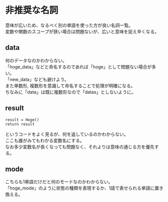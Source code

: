 # 非推奨な名詞
意味が広いため、なるべく別の単語を使った方が良い名詞一覧。  
変数や関数のスコープが狭い場合は問題ないが、広いと意味を捉え辛くなる。  

## data
何のデータなのかわからない。  
「hoge_data」などと命名するのであれば「hoge」として問題ない場合が多い。  
「new_data」なども避けよう。  
また単数形, 複数形を意識して命名することで処理が明確になる。  
ちなみに「data」は既に複数形なので「datas」としないように。

## result
```
result = Hoge()
return result
```
というコードをよく見るが、何を返しているのかわからない。  
ここも誰がみてもわかる変数名にする。  
なお多少変数名が長くなっても問題なく、それよりは意味の通じる方を優先する。  

## mode
こちらも1単語だけだと何のモードなのかわからない。  
「hoge_mode」のように状態の種類を表現するか、1語で表せられる単語に置き換える。  
